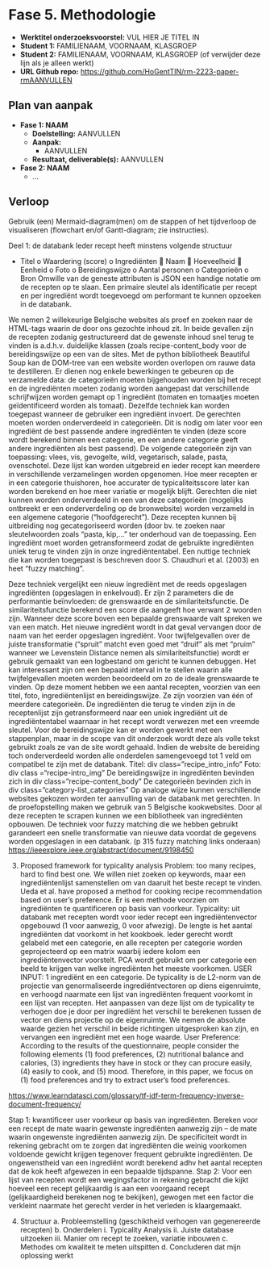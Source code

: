 # Fase 5. Methodologie

- **Werktitel onderzoeksvoorstel:** VUL HIER JE TITEL IN
- **Student 1:** FAMILIENAAM, VOORNAAM, KLASGROEP
- **Student 2:** FAMILIENAAM, VOORNAAM, KLASGROEP (of verwijder deze lijn als je alleen werkt)
- **URL Github repo:** <https://github.com/HoGentTIN/rm-2223-paper-rmAANVULLEN>

## Plan van aanpak

- **Fase 1: NAAM**
  - **Doelstelling:** AANVULLEN
  - **Aanpak:**
    - AANVULLEN
  - **Resultaat, deliverable(s):** AANVULLEN
- **Fase 2: NAAM**
  - ...

## Verloop

Gebruik (een) Mermaid-diagram(men) om de stappen of het tijdverloop de visualiseren (flowchart en/of Gantt-diagram; zie instructies).

Deel 1: de databank
Ieder recept heeft minstens volgende structuur

- Titel
o Waardering (score)
o Ingrediënten
 Naam
 Hoeveelheid
 Eenheid
o Foto
o Bereidingswijze
o Aantal personen
o Categorieën
o Bron
Omwille van de geneste attributen is JSON een handige notatie om de recepten op te slaan. Een primaire sleutel als identificatie per recept en per ingrediënt wordt toegevoegd om performant te kunnen opzoeken in de databank.

We nemen 2 willekeurige Belgische websites als proef en zoeken naar de HTML-tags waarin de door ons gezochte inhoud zit. In beide gevallen zijn de recepten zodanig gestructureerd dat de gewenste inhoud snel terug te vinden is a.d.h.v. duidelijke klassen (zoals recipe-content_body voor de bereidingswijze op een van de sites. Met de python bibliotheek Beautiful Soup kan de DOM-tree van een website worden overlopen om rauwe data te destilleren.  Er dienen nog enkele bewerkingen te gebeuren op de verzamelde data: de categorieën moeten bijgehouden worden bij het recept en de ingrediënten moeten zodanig worden aangepast dat verschillende schrijfwijzen worden gemapt op 1 ingrediënt (tomaten en tomaatjes moeten geïdentificeerd worden als tomaat). Dezelfde techniek kan worden toegepast wanneer de gebruiker een ingrediënt invoert.
De gerechten moeten worden onderverdeeld in categorieën. Dit is nodig om later voor een ingrediënt de best passende andere ingrediënten te vinden (deze score wordt berekend binnen een categorie, en een andere categorie geeft andere ingrediënten als best passend). De volgende categorieën zijn van toepassing: vlees, vis, gevogelte, wild, vegetarisch, salade, pasta, ovenschotel. Deze lijst kan worden uitgebreid en ieder recept kan meerdere in verschillende verzamelingen worden opgenomen. Hoe meer recepten er in een categorie thuishoren, hoe accurater de typicaliteitsscore later kan worden berekend en hoe meer variatie er mogelijk blijft. Gerechten die niet kunnen worden onderverdeeld in een van deze categorieën (mogelijks ontbreekt er een onderverdeling op de bronwebsite) worden verzameld in een algemene categorie (“hoofdgerecht”). Deze recepten kunnen bij uitbreiding nog gecategoriseerd worden (door bv. te zoeken naar sleutelwoorden zoals “pasta, kip,…” ter onderhoud van de toepassing.
Een ingrediënt moet worden getransformeerd zodat de gebruikte ingrediënten uniek terug te vinden zijn in onze ingrediëntentabel. Een nuttige techniek die kan worden toegepast is beschreven door S. Chaudhuri et al. (2003) en heet “fuzzy matching”.  

Deze techniek vergelijkt een nieuw ingrediënt met de reeds opgeslagen ingrediënten (opgeslagen in enkelvoud). Er zijn 2 parameters die de performantie beïnvloeden: de grenswaarde en de similariteitsfunctie. De similariteitsfunctie berekend een score die aangeeft hoe verwant 2 woorden zijn. Wanneer deze score boven een bepaalde grenswaarde valt spreken we van een match. Het nieuwe ingrediënt wordt in dat geval vervangen door de naam van het eerder opgeslagen ingrediënt. Voor twijfelgevallen over de juiste transformatie (“spruit” matcht even goed met “druif” als met “pruim” wanneer we Levenstein Distance nemen als similariteitsfunctie) wordt er gebruik gemaakt van een logbestand om gericht te kunnen debuggen. Het kan interessant zijn om een bepaald interval in te stellen waarin alle twijfelgevallen moeten worden beoordeeld om zo de ideale grenswaarde te vinden.
Op deze moment hebben we een aantal recepten, voorzien van een titel, foto, ingrediëntenlijst en bereidingswijze. Ze zijn voorzien van één of meerdere categorieën. De ingrediënten die terug te vinden zijn in de receptenlijst zijn getransformeerd naar een uniek ingrediënt uit de ingrediëntentabel waarnaar in het recept wordt verwezen met een vreemde sleutel. Voor de bereidingswijze kan er worden gewerkt met een stappenplan, maar in de scope van dit onderzoek wordt deze als volle tekst gebruikt zoals ze van de site wordt gehaald. Indien de website de bereiding toch onderverdeeld worden alle onderdelen samengevoegd tot 1 veld om compatibel te zijn met de databank.
Titel: div class=”recipe_intro_info”
Foto: div class =“recipe-intro_img”
De bereidingswijze in ingrediënten bevinden zich in div class=”recipe-content_body”
De categorieën bevinden zich in div class=”category-list_categories”
Op analoge wijze kunnen verschillende websites gekozen worden ter aanvulling van de databank met gerechten. In de proefopstelling maken we gebruik van 5 Belgische kookwebsites.
Door al deze recepten te scrapen kunnen we een bibliotheek van ingrediënten opbouwen. De techniek voor fuzzy matching die we hebben gebruikt garandeert een snelle transformatie van nieuwe data voordat de gegevens worden opgeslagen in een databank. (p 315 fuzzy matching links onderaan)
<https://ieeexplore.ieee.org/abstract/document/9198450>

3) Proposed framework for typicality analysis
Problem: too many recipes, hard to find best one. We willen niet zoeken op keywords, maar een ingrediëntenlijst samenstellen om van daaruit het beste recept te vinden. Ueda et al. have proposed a method for cooking recipe recommendation based on user’s preference. Er is een methode voorzien om ingrediënten te quantificeren op basis van voorkeur.
Typicality: uit databank met recepten wordt voor ieder recept een ingrediëntenvector opgebouwd (1 voor aanwezig, 0 voor afwezig). De lengte is het aantal ingrediënten dat voorkomt in het kookboek. Ieder gerecht wordt gelabeld met een categorie, en alle recepten per categorie worden geprojecteerd op een matrix waarbij iedere kolom een ingrediëntenvector voorstelt. PCA wordt gebruikt om per categorie een beeld te krijgen van welke ingrediënten het meeste voorkomen. USER INPUT: 1 ingrediënt en een categorie. De typicality is de L2-norm van de projectie van genormaliseerde ingrediëntvectoren op diens eigenruimte, en verhoogd naarmate een lijst van ingrediënten frequent voorkomt in een lijst van recepten. Het aanpassen van deze lijst om de typicality te verhogen doe je door per ingrediënt het verschil te berekenen tussen de vector en diens projectie op de eigenruimte. We nemen de absolute waarde gezien het verschil in beide richtingen uitgesproken kan zijn, en vervangen een ingrediënt met een hoge waarde.
User Preference: According to the results of the questionnaire, people consider the following elements (1)  food preferences, (2) nutritional balance and calories, (3) ingredients they have in stock or they can procure easily, (4) easily to cook, and (5) mood. Therefore, in this paper, we focus on (1) food preferences and try to extract user’s food preferences.

<https://www.learndatasci.com/glossary/tf-idf-term-frequency-inverse-document-frequency/>

Stap 1: kwantificeer user voorkeur op basis van ingrediënten. Bereken voor een recept de mate waarin gewenste ingrediënten aanwezig zijn – de mate waarin ongewenste ingrediënten aanwezig zijn. De specificiteit wordt in rekening gebracht om te zorgen dat ingrediënten die weinig voorkomen voldoende gewicht krijgen tegenover frequent gebruikte ingrediënten. De ongewenstheid van een ingrediënt wordt berekend adhv het aantal recepten dat de kok heeft afgewezen in een bepaalde tijdspanne.
Stap 2: Voor een lijst van recepten wordt een wegingsfactor in rekening gebracht die kijkt hoeveel een recept gelijkaardig is aan een voorgaand recept (gelijkaardigheid berekenen nog te bekijken), gewogen met een factor die verkleint naarmate het gerecht verder in het verleden is klaargemaakt.

4) Structuur
a. Probleemstelling (geschiktheid verhogen van gegenereerde recepten)
b. Onderdelen
i. Typicality Analysis
ii. Juiste database uitzoeken
iii. Manier om recept te zoeken, variatie inbouwen
c. Methodes om kwaliteit te meten uitspitten
d. Concluderen dat mijn oplossing werkt
